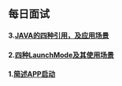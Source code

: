 ## 每日面试
#### 3.[JAVA的四种引用，及应用场景](https://github.com/CristianoLi/The-Interview-Summary/blob/master/Prepare%20Interview/Android/Daily%20Interview/3.JAVA%E7%9A%84%E5%9B%9B%E7%A7%8D%E5%BC%95%E7%94%A8%EF%BC%8C%E5%8F%8A%E5%BA%94%E7%94%A8%E5%9C%BA%E6%99%AF.md)

#### 2.[四种LaunchMode及其使用场景](https://github.com/CristianoLi/The-Interview-Summary/blob/master/Prepare%20Interview/Android/Daily%20Interview/2.%E5%9B%9B%E7%A7%8DLaunchMode%E5%8F%8A%E5%85%B6%E4%BD%BF%E7%94%A8%E5%9C%BA%E6%99%AF.md)

#### 1.[简述APP启动](https://github.com/CristianoLi/The-Interview-Summary/blob/master/Prepare%20Interview/Android/Daily%20Interview/1.%E7%AE%80%E8%BF%B0APP%E5%90%AF%E5%8A%A8.md)
